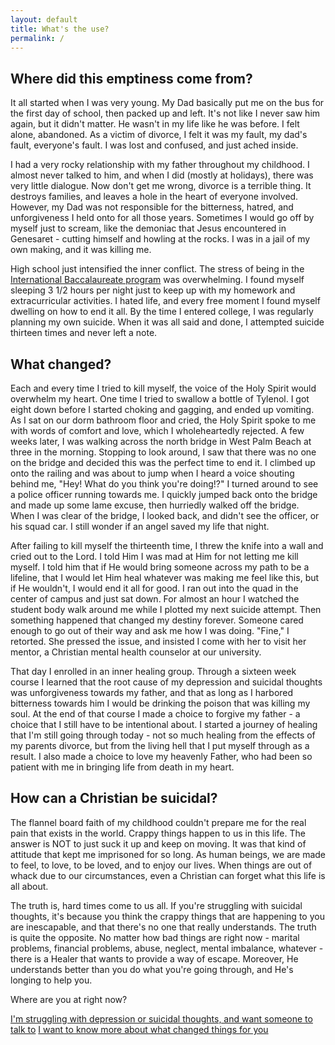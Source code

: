 ```yaml
---
layout: default
title: What's the use?
permalink: /
---
```


## Where did this emptiness come from?

It all started when I was very young. My Dad basically put me on the bus for the first day of school, then packed up and left. It's not like I never saw him again, but it didn't matter. He wasn't in my life like he was before. I felt alone, abandoned. As a victim of divorce, I felt it was my fault, my dad's fault, everyone's fault. I was lost and confused, and just ached inside.

I had a very rocky relationship with my father throughout my childhood. I almost never talked to him, and when I did (mostly at holidays), there was very little dialogue. Now don't get me wrong, divorce is a terrible thing. It destroys families, and leaves a hole in the heart of everyone involved. However, my Dad was not responsible for the bitterness, hatred, and unforgiveness I held onto for all those years. Sometimes I would go off by myself just to scream, like the demoniac that Jesus encountered in Genesaret - cutting himself and howling at the rocks. I was in a jail of my own making, and it was killing me.

High school just intensified the inner conflict. The stress of being in the [International Baccalaureate program](http://www.ibo.org/) was overwhelming. I found myself sleeping 3 1/2 hours per night just to keep up with my homework and extracurricular activities. I hated life, and every free moment I found myself dwelling on how to end it all. By the time I entered college, I was regularly planning my own suicide. When it was all said and done, I attempted suicide thirteen times and never left a note.

## What changed?

Each and every time I tried to kill myself, the voice of the Holy Spirit would overwhelm my heart. One time I tried to swallow a bottle of Tylenol. I got eight down before I started choking and gagging, and ended up vomiting. As I sat on our dorm bathroom floor and cried, the Holy Spirit spoke to me with words of comfort and love, which I wholeheartedly rejected. A few weeks later, I was walking across the north bridge in West Palm Beach at three in the morning. Stopping to look around, I saw that there was no one on the bridge and decided this was the perfect time to end it. I climbed up onto the railing and was about to jump when I heard a voice shouting behind me, "Hey! What do you think you're doing!?" I turned around to see a police officer running towards me. I quickly jumped back onto the bridge and made up some lame excuse, then hurriedly walked off the bridge. When I was clear of the bridge, I looked back, and didn't see the officer, or his squad car. I still wonder if an angel saved my life that night.

After failing to kill myself the thirteenth time, I threw the knife into a wall and cried out to the Lord. I told Him I was mad at Him for not letting me kill myself. I told him that if He would bring someone across my path to be a lifeline, that I would let Him heal whatever was making me feel like this, but if He wouldn't, I would end it all for good. I ran out into the quad in the center of campus and just sat down. For almost an hour I watched the student body walk around me while I plotted my next suicide attempt. Then something happened that changed my destiny forever. Someone cared enough to go out of their way and ask me how I was doing. "Fine," I retorted. She pressed the issue, and insisted I come with her to visit her mentor, a Christian mental health counselor at our university.

That day I enrolled in an inner healing group. Through a sixteen week course I learned that the root cause of my depression and suicidal thoughts was unforgiveness towards my father, and that as long as I harbored bitterness towards him I would be drinking the poison that was killing my soul. At the end of that course I made a choice to forgive my father - a choice that I still have to be intentional about. I started a journey of healing that I'm still going through today - not so much healing from the effects of my parents divorce, but from the living hell that I put myself through as a result. I also made a choice to love my heavenly Father, who had been so patient with me in bringing life from death in my heart.

## How can a Christian be suicidal?

The flannel board faith of my childhood couldn't prepare me for the real pain that exists in the world. Crappy things happen to us in this life. The answer is NOT to just suck it up and keep on moving. It was that kind of attitude that kept me imprisoned for so long. As human beings, we are made to feel, to love, to be loved, and to enjoy our lives. When things are out of whack due to our circumstances, even a Christian can forget what this life is all about.

The truth is, hard times come to us all. If you're struggling with suicidal thoughts, it's because you think the crappy things that are happening to you are inescapable, and that there's no one that really understands. The truth is quite the opposite. No matter how bad things are right now - marital problems, financial problems, abuse, neglect, mental imbalance, whatever - there is a Healer that wants to provide a way of escape. Moreover, He understands better than you do what you're going through, and He's longing to help you.

Where are you at right now?

<a href="mailto:help@whatstheuse.org" class="btn btn-default">I'm struggling with depression or suicidal thoughts, and want someone to talk to</a>
<a href="/belief/" class="btn btn-default">I want to know more about what changed things for you</a>
